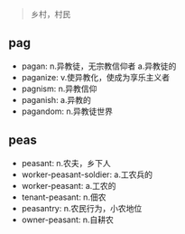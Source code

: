 > 乡村，村民

## pag

- pagan: n.异教徒，无宗教信仰者 a.异教徒的
- paganize: v.使异教化，使成为享乐主义者
- pagnism: n.异教信仰
- paganish: a.异教的
- pagandom: n.异教徒世界

## peas

- peasant: n.农夫，乡下人
- worker-peasant-soldier: a.工农兵的
- worker-peasant: a.工农的
- tenant-peasant: n.佃农
- peasantry: n.农民行为，小农地位
- owner-peasant: n.自耕农